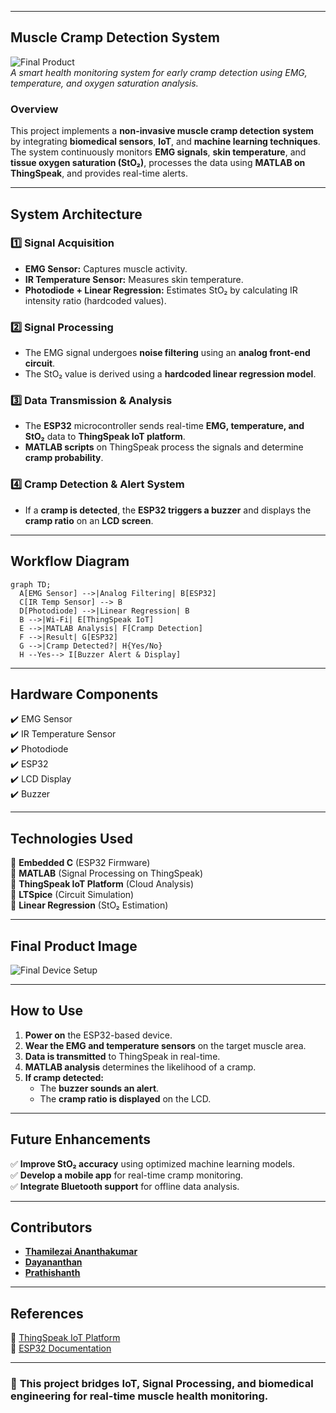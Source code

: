 
---

## **Muscle Cramp Detection System**
![Final Product](https://your-image-url.com)  
*A smart health monitoring system for early cramp detection using EMG, temperature, and oxygen saturation analysis.*

### **Overview**
This project implements a **non-invasive muscle cramp detection system** by integrating **biomedical sensors**, **IoT**, and **machine learning techniques**. The system continuously monitors **EMG signals**, **skin temperature**, and **tissue oxygen saturation (StO₂)**, processes the data using **MATLAB on ThingSpeak**, and provides real-time alerts.

---

## **System Architecture**
### **1️⃣ Signal Acquisition**
- **EMG Sensor:** Captures muscle activity.
- **IR Temperature Sensor:** Measures skin temperature.
- **Photodiode + Linear Regression:** Estimates StO₂ by calculating IR intensity ratio (hardcoded values).

### **2️⃣ Signal Processing**
- The EMG signal undergoes **noise filtering** using an **analog front-end circuit**.
- The StO₂ value is derived using a **hardcoded linear regression model**.

### **3️⃣ Data Transmission & Analysis**
- The **ESP32** microcontroller sends real-time **EMG, temperature, and StO₂** data to **ThingSpeak IoT platform**.
- **MATLAB scripts** on ThingSpeak process the signals and determine **cramp probability**.

### **4️⃣ Cramp Detection & Alert System**
- If a **cramp is detected**, the **ESP32 triggers a buzzer** and displays the **cramp ratio** on an **LCD screen**.

---

## **Workflow Diagram**
```mermaid
graph TD;
  A[EMG Sensor] -->|Analog Filtering| B[ESP32]
  C[IR Temp Sensor] --> B
  D[Photodiode] -->|Linear Regression| B
  B -->|Wi-Fi| E[ThingSpeak IoT]
  E -->|MATLAB Analysis| F[Cramp Detection]
  F -->|Result| G[ESP32]
  G -->|Cramp Detected?| H{Yes/No}
  H --Yes--> I[Buzzer Alert & Display]
```

---

## **Hardware Components**
✔️ EMG Sensor  
✔️ IR Temperature Sensor  
✔️ Photodiode  
✔️ ESP32  
✔️ LCD Display  
✔️ Buzzer  

---

## **Technologies Used**
🔹 **Embedded C** (ESP32 Firmware)  
🔹 **MATLAB** (Signal Processing on ThingSpeak)  
🔹 **ThingSpeak IoT Platform** (Cloud Analysis)  
🔹 **LTSpice** (Circuit Simulation)  
🔹 **Linear Regression** (StO₂ Estimation)

---

## **Final Product Image**
![Final Device Setup](https://your-image-url.com)

---

## **How to Use**
1. **Power on** the ESP32-based device.
2. **Wear the EMG and temperature sensors** on the target muscle area.
3. **Data is transmitted** to ThingSpeak in real-time.
4. **MATLAB analysis** determines the likelihood of a cramp.
5. **If cramp detected:**  
   - The **buzzer sounds an alert**.  
   - The **cramp ratio is displayed** on the LCD.  

---

## **Future Enhancements**
✅ **Improve StO₂ accuracy** using optimized machine learning models.  
✅ **Develop a mobile app** for real-time cramp monitoring.  
✅ **Integrate Bluetooth support** for offline data analysis.  

---

## **Contributors**
- **[Thamilezai Ananthakumar](https://github.com/ThamilezaiAnanthakumar)** 
- **[Dayananthan](https://github.com/Dayananthan2021)**
- **[Prathishanth](https://github.com/pirathi2002)** 

---

## **References**
🔗 [ThingSpeak IoT Platform](https://thingspeak.com/)  
🔗 [ESP32 Documentation](https://www.espressif.com/en/products/socs/esp32/resources)   

---

### 🚀 **This project bridges IoT, Signal Processing, and biomedical engineering for real-time muscle health monitoring.**  

